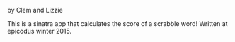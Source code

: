 by Clem and Lizzie

This is a sinatra app that calculates the score of a scrabble word! Written at epicodus winter 2015.
